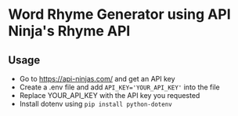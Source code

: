 # Word Rhyme Generator using API Ninja's Rhyme API

## Usage

- Go to https://api-ninjas.com/ and get an API key
- Create a .env file and add ```API_KEY='YOUR_API_KEY'``` into the file
- Replace YOUR_API_KEY with the API key you requested
- Install dotenv using ```pip install python-dotenv```
